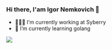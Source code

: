 ### Hi there, I'am Igor Nemkovich 👋

- 🧑🏻‍💻 I’m currently working at Syberry
- 🌱 I’m currently learning golang 


![](https://komarev.com/ghpvc/?username=magguro)
